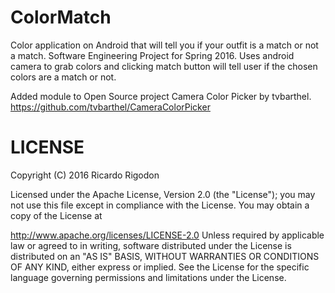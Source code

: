 # ColorMatch
Color application on Android that will tell you if your outfit is a match or not a match. Software Engineering Project for Spring 2016.
Uses android camera to grab colors and clicking match button will tell user if the chosen colors are a match or not.

Added module to Open Source project Camera Color Picker by tvbarthel. https://github.com/tvbarthel/CameraColorPicker


# LICENSE

Copyright (C) 2016 Ricardo Rigodon

Licensed under the Apache License, Version 2.0 (the "License"); you may not use this file except in compliance with the License. You may obtain a copy of the License at

http://www.apache.org/licenses/LICENSE-2.0
Unless required by applicable law or agreed to in writing, software distributed under the License is distributed on an "AS IS" BASIS, WITHOUT WARRANTIES OR CONDITIONS OF ANY KIND, either express or implied. See the License for the specific language governing permissions and limitations under the License.
